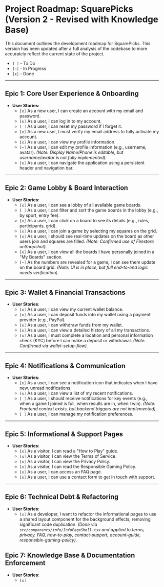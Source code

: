 # Project Roadmap: SquarePicks (Version 2 - Revised with Knowledge Base)

This document outlines the development roadmap for SquarePicks. This version has been updated after a full analysis of the codebase to more accurately reflect the current state of the project.

-   `[ ]` - To Do
-   `[~]` - In Progress
-   `[x]` - Done

---

## Epic 1: Core User Experience & Onboarding

-   **User Stories:**
    -   `[x]` As a new user, I can create an account with my email and password.
    -   `[x]` As a user, I can log in to my account.
    -   `[ ]` As a user, I can reset my password if I forget it.
    -   `[x]` As a new user, I must verify my email address to fully activate my account.
    -   `[x]` As a user, I can view my profile information.
    -   `[~]` As a user, I can edit my profile information (e.g., username, avatar). *(Note: Display Name/Phone is editable, but username/avatar is not fully implemented).*
    -   `[x]` As a user, I can navigate the application using a persistent header and navigation bar.

---

## Epic 2: Game Lobby & Board Interaction

-   **User Stories:**
    -   `[x]` As a user, I can see a lobby of all available game boards.
    -   `[ ]` As a user, I can filter and sort the game boards in the lobby (e.g., by sport, entry fee).
    -   `[x]` As a user, I can click on a board to see its details (e.g., rules, participants, grid).
    -   `[x]` As a user, I can join a game by selecting my squares on the grid.
    -   `[x]` As a user, I should see real-time updates on the board as other users join and squares are filled. *(Note: Confirmed use of Firestore onSnapshot).*
    -   `[x]` As a user, I can view all the boards I have personally joined in a "My Boards" section.
    -   `[~]` As the numbers are revealed for a game, I can see them update on the board grid. *(Note: UI is in place, but full end-to-end logic needs verification).*

---

## Epic 3: Wallet & Financial Transactions

-   **User Stories:**
    -   `[x]` As a user, I can view my current wallet balance.
    -   `[x]` As a user, I can deposit funds into my wallet using a payment provider (e.g., PayPal).
    -   `[x]` As a user, I can withdraw funds from my wallet.
    -   `[x]` As a user, I can view a detailed history of all my transactions.
    -   `[x]` As a user, I must complete a location and personal information check (KYC) before I can make a deposit or withdrawal. *(Note: Confirmed via wallet-setup-flow).*

---

## Epic 4: Notifications & Communication

-   **User Stories:**
    -   `[x]` As a user, I can see a notification icon that indicates when I have new, unread notifications.
    -   `[x]` As a user, I can view a list of my recent notifications.
    -   `[ ]` As a user, I should receive notifications for key events (e.g., when a game I joined is full, when results are in, when I win). *(Note: Frontend context exists, but backend triggers are not implemented).*
    -   `[ ]` As a user, I can manage my notification preferences.

---

## Epic 5: Informational & Support Pages

-   **User Stories:**
    -   `[x]` As a visitor, I can read a "How to Play" guide.
    -   `[x]` As a visitor, I can view the Terms of Service.
    -   `[x]` As a visitor, I can view the Privacy Policy.
    -   `[x]` As a visitor, I can read the Responsible Gaming Policy.
    -   `[x]` As a user, I can access an FAQ page.
    -   `[x]` As a user, I can use a contact form to get in touch with support.

---

## Epic 6: Technical Debt & Refactoring

-   **User Stories:**
    -   `[x]` As a developer, I want to refactor the informational pages to use a shared layout component for the background effects, removing significant code duplication. *(Done via `src/components/info/InfoPageShell.tsx` and applied to terms, privacy, FAQ, how-to-play, contact-support, account-guide, responsible-gaming-policy).* 

## Epic 7: Knowledge Base & Documentation Enforcement

- **User Stories:**
  - `[x]`